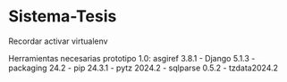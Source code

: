 # Sistema-Tesis

Recordar activar virtualenv

Herramientas necesarias prototipo 1.0: asgiref 3.8.1 - Django 5.1.3 - packaging 24.2 - pip 24.3.1 - pytz 2024.2 - sqlparse 0.5.2 - tzdata2024.2
